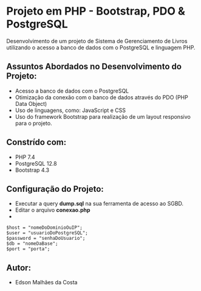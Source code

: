 # Projeto em PHP - Bootstrap, PDO & PostgreSQL

Desenvolvimento de um projeto de Sistema de Gerenciamento de Livros utilizando o acesso a banco de dados com o PostgreSQL e linguagem PHP.

## Assuntos Abordados no Desenvolvimento do Projeto:

- Acesso a banco de dados com o PostgreSQL
- Otimização da conexão com o banco de dados através do PDO (PHP Data Object)
- Uso de linguagens, como: JavaScript e CSS
- Uso do framework Bootstrap para realização de um layout responsivo para o projeto.

## Constrído com:

- PHP 7.4
- PostgreSQL 12.8
- Bootstrap 4.3

## Configuração do Projeto:

- Executar a query **dump.sql** na sua ferramenta de acesso ao SGBD.
- Editar o arquivo **conexao.php** 
- 
```
$host = "nomeDoDominioOuIP";
$user = "usuarioDoPostgreSQL";
$password = "senhaDoUsuario";
$db = "nomeDaBase";
$port = "porta";
```

## Autor:

- Edson Malhães da Costa